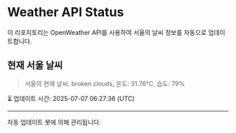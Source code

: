 
# Weather API Status

이 리포지토리는 OpenWeather API를 사용하여 서울의 날씨 정보를 자동으로 업데이트합니다.

## 현재 서울 날씨
> 서울의 현재 날씨: broken clouds, 온도: 31.76°C, 습도: 79%

⏳ 업데이트 시간: 2025-07-07 06:27:36 (UTC)

---
자동 업데이트 봇에 의해 관리됩니다.
